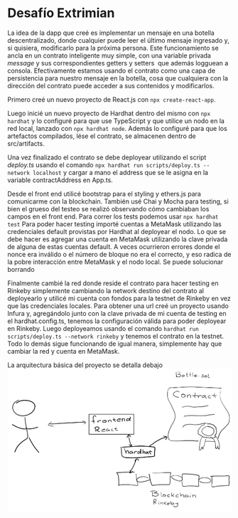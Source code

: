 # Desafío Extrimian

La idea de la dapp que creé es implementar un mensaje en una botella descentralizado, donde cualquier puede leer el último mensaje ingresado y, si quisiera, modificarlo para la próxima persona. Este funcionamiento se ancla en un contrato inteligente muy simple, con una variable privada *message* y sus correspondientes getters y setters  que además logguean a consola. Efectivamente estamos usando el contrato como una capa de persistencia para nuestro mensaje en la botella, cosa que cualquiera con la dirección del contrato puede acceder a sus contenidos y modificarlos.

Primero creé un nuevo proyecto de React.js con `npx create-react-app`.

Luego inicié un nuevo proyecto de Hardhat dentro del mismo con `npx hardhat` y lo configuré para que use TypeScript y que utilice un nodo en la red local, lanzado con `npx hardhat node`. Además lo configuré para que los artefactos compilados, lése el contrato, se almacenen dentro de src/artifacts.

Una vez finalizado el contrato se debe deployear utilizando el script *deploy.ts* usando el comando `npx hardhat run scripts/deploy.ts --network localhost` y cargar a mano el address que se le asigna en la variable contractAddress en App.ts.

Desde el front end utilicé bootstrap para el styling y ethers.js para comunicarme con la blockchain. También usé Chai y Mocha para testing, si bien el grueso del testeo se realizó observando cómo cambiaban los campos en el front end. Para correr los tests podemos usar `npx hardhat test` Para poder hacer testing importé cuentas a MetaMask utilizando las credenciales default provistas por Hardhat al deployear el nodo. Lo que se debe hacer es agregar una cuenta en MetaMask utilizando la clave privada de alguna de estas cuentas default. A veces ocurrieron errores donde el nonce era inválido o el número de bloque no era el correcto, y eso radica de la pobre interacción entre MetaMask y el nodo local. Se puede solucionar borrando

Finalmente cambié la red donde reside el contrato para hacer testing en Rinkeby simplemente cambiando la network destino del contrato al deployearlo y utilicé mi cuenta con fondos para la testnet de Rinkeby en vez que las credenciales locales. Para obtener una url creé un proyecto usando Infura y, agregándolo junto con la clave privada de mi cuenta de testing en el hardhat.config.ts, tenemos la configuración válida para poder deployear en Rinkeby. Luego deployeamos usando el comando `hardhat run scripts/deploy.ts --network rinkeby` y tenemos el contrato en la testnet. Todo lo demás sigue funcionando de igual manera, simplemente hay que cambiar la red y cuenta en MetaMask.

La arquitectura básica del proyecto se detalla debajo
![Arquitectura](./public/architecture.png "Arquitectura")